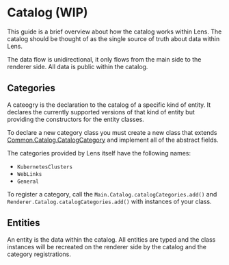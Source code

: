 # Catalog (WIP)

This guide is a brief overview about how the catalog works within Lens.
The catalog should be thought of as the single source of truth about data within Lens.

The data flow is unidirectional, it only flows from the main side to the renderer side.
All data is public within the catalog.

## Categories

A cateogry is the declaration to the catalog of a specific kind of entity.
It declares the currently supported versions of that kind of entity but providing the constructors for the entity classes.

To declare a new category class you must create a new class that extends [Common.Catalog.CatalogCategory](../api/classes/Common.Catalog.CatalogCategory.md) and implement all of the abstract fields.

The categories provided by Lens itself have the following names:

- `KubernetesClusters`
- `WebLinks`
- `General`

To register a category, call the `Main.Catalog.catalogCategories.add()` and `Renderer.Catalog.catalogCategories.add()` with instances of your class.

## Entities

An entity is the data within the catalog.
All entities are typed and the class instances will be recreated on the renderer side by the catalog and the category registrations.
